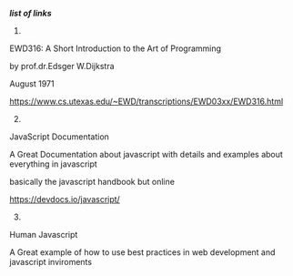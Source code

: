 ***list of links***


1.
EWD316: A Short Introduction to the Art of Programming

by prof.dr.Edsger W.Dijkstra

August 1971

https://www.cs.utexas.edu/~EWD/transcriptions/EWD03xx/EWD316.html

2.
JavaScript Documentation

A Great Documentation about javascript with details and examples about everything in javascript

basically the javascript handbook but online 

https://devdocs.io/javascript/

3.
Human Javascript

A Great example of how to use best practices in web development and javascript inviroments
